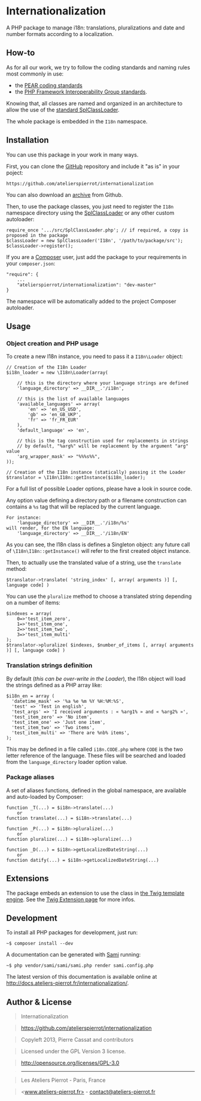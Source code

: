 Internationalization
====================

A PHP package to manage i18n: translations, pluralizations and date and number formats according to 
a localization.


## How-to

As for all our work, we try to follow the coding standards and naming rules most commonly in use:

-   the [PEAR coding standards](http://pear.php.net/manual/en/standards.php)
-   the [PHP Framework Interoperability Group standards](https://github.com/php-fig/fig-standards).

Knowing that, all classes are named and organized in an architecture to allow the use of the
[standard SplClassLoader](https://gist.github.com/jwage/221634).

The whole package is embedded in the `I18n` namespace.


## Installation

You can use this package in your work in many ways.

First, you can clone the [GitHub](https://github.com/atelierspierrot/internationalization) repository
and include it "as is" in your poject:

    https://github.com/atelierspierrot/internationalization

You can also download an [archive](https://github.com/atelierspierrot/internationalization/downloads)
from Github.

Then, to use the package classes, you just need to register the `I18n` namespace directory
using the [SplClassLoader](https://gist.github.com/jwage/221634) or any other custom autoloader:

    require_once '.../src/SplClassLoader.php'; // if required, a copy is proposed in the package
    $classLoader = new SplClassLoader('I18n', '/path/to/package/src');
    $classLoader->register();

If you are a [Composer](http://getcomposer.org/) user, just add the package to your requirements
in your `composer.json`:

    "require": {
        ...
        "atelierspierrot/internationalization": "dev-master"
    }

The namespace will be automatically added to the project Composer autoloader.


## Usage

### Object creation and PHP usage

To create a new I18n instance, you need to pass it a `I18n\Loader` object:

    // Creation of the I18n Loader
    $i18n_loader = new \I18n\Loader(array(

        // this is the directory where your language strings are defined
        'language_directory' => __DIR__.'/i18n',

        // this is the list of available languages
        'available_languages' => array(
            'en' => 'en_US_USD',
            'gb' => 'en_GB_UKP',
            'fr' => 'fr_FR_EUR'
        ),
        'default_language' => 'en',

        // this is the tag construction used for replacements in strings
        // by default, "%arg%" will be replacement by the argument "arg" value
        'arg_wrapper_mask' => "%%%s%%",
    ));

    // Creation of the I18n instance (statically) passing it the Loader
    $translator = \I18n\I18n::getInstance($i18n_loader);

For a full list of possible Loader options, please have a look in source code.

Any option value defining a directory path or a filename construction can contains a `%s`
tag that will be replaced by the current language.

    For instance:
        'language_directory' => __DIR__.'/i18n/%s'
    will render, for the EN language:
        'language_directory' => __DIR__.'/i18n/EN'

As you can see, the I18n class is defines a Singleton object: any future call of 
`\I18n\I18n::getInstance()` will refer to the first created object instance.

Then, to actually use the translated value of a string, use the `translate` method:

    $translator->translate( 'string_index' [, array( arguments )] [, language code] )

You can use the `pluralize` method to choose a translated string depending on a number of items:

    $indexes = array(
        0=>'test_item_zero',
        1=>'test_item_one',
        2=>'test_item_two',
        3=>'test_item_multi'
    );
    $translator->pluralize( $indexes, $number_of_items [, array( arguments )] [, language code] )

### Translation strings definition

By default (*this can be over-write in the Loader*), the I18n object will load the strings
defined as a PHP array like:

    $i18n_en = array (
      'datetime_mask' => '%a %e %m %Y %H:%M:%S',
      'test' => 'Test in english',
      'test_args' => 'I received arguments : « %arg1% » and « %arg2% »',
      'test_item_zero' => 'No item',
      'test_item_one' => 'Just one item',
      'test_item_two' => 'Two items',
      'test_item_multi' => 'There are %nb% items',
    );

This may be defined in a file called `i18n.CODE.php` where `CODE` is the two letter reference
of the language. These files will be searched and loaded from the `language_directory` loader
option value.

### Package aliases

A set of aliases functions, defined in the global namespace, are available and auto-loaded
by Composer:

    function _T(...) = $i18n->translate(...)
        or
    function translate(...) = $i18n->translate(...)

    function _P(...) = $i18n->pluralize(...)
        or
    function pluralize(...) = $i18n->pluralize(...)

    function _D(...) = $i18n->getLocalizedDateString(...)
        or
    function datify(...) = $i18n->getLocalizedDateString(...)


## Extensions

The package embeds an extension to use the class in [the Twig template engine](http://twig.sensiolabs.org/).
See the [Twig Extension page](TwigExtension.md) for more infos.


## Development

To install all PHP packages for development, just run:

    ~$ composer install --dev

A documentation can be generated with [Sami](https://github.com/fabpot/Sami) running:

    ~$ php vendor/sami/sami/sami.php render sami.config.php

The latest version of this documentation is available online at <http://docs.ateliers-pierrot.fr/internationalization/>.


## Author & License

>    Internationalization

>    https://github.com/atelierspierrot/internationalization

>    Copyleft 2013, Pierre Cassat and contributors

>    Licensed under the GPL Version 3 license.

>    http://opensource.org/licenses/GPL-3.0

>    ----

>    Les Ateliers Pierrot - Paris, France

>    <www.ateliers-pierrot.fr> - <contact@ateliers-pierrot.fr>
